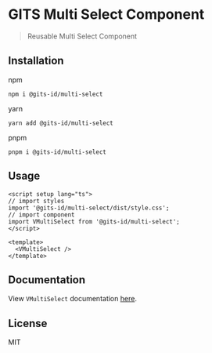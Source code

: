 # GITS Multi Select Component

> Reusable Multi Select Component

## Installation

npm

```
npm i @gits-id/multi-select
```

yarn

```
yarn add @gits-id/multi-select
```

pnpm

```
pnpm i @gits-id/multi-select
```

## Usage

```vue
<script setup lang="ts">
// import styles
import '@gits-id/multi-select/dist/style.css';
// import component
import VMultiSelect from '@gits-id/multi-select';
</script>

<template>
  <VMultiSelect />
</template>
```

## Documentation

View `VMultiSelect` documentation [here](https://gits-ui.web.app/?path=/story/components-multi-select--default).

## License

MIT
